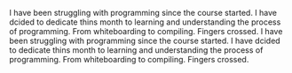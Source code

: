 I have been struggling with programming since the course started. I have dcided to dedicate thins month to learning and understanding the process of programming. From whiteboarding to compiling. Fingers crossed. 
I have been struggling with programming since the course started. I have dcided to dedicate thins month to learning and understanding the process of programming. From whiteboarding to compiling. Fingers crossed. 

